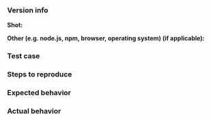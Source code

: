 ### Version info

<!-- What versions of the following libraries are you using? Note that your issue may already
be fixed in the latest versions. -->

**Shot:**

**Other (e.g. node.js, npm, browser, operating system) (if applicable):**


### Test case

<!-- Provide code samples on [Codepen](http://codepen.io/). -->


### Steps to reproduce

<!-- Provide the steps needed to reproduce the issue given the above test case. -->


### Expected behavior

<!-- What is the expected behavior? -->


### Actual behavior

<!-- What is the actual behavior? -->
